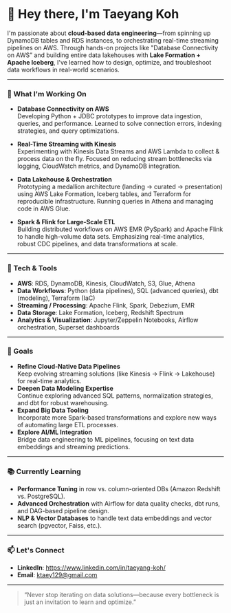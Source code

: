 # 👋 Hey there, I'm Taeyang Koh

I'm passionate about **cloud-based data engineering**—from spinning up DynamoDB tables and RDS instances, to orchestrating real-time streaming pipelines on AWS. 
Through hands-on projects like "Database Connectivity on AWS” and building entire data lakehouses with **Lake Formation + Apache Iceberg**, I've learned how to design, optimize, and troubleshoot data workflows in real-world scenarios.

---

### 🚀 What I'm Working On

- **Database Connectivity on AWS**  
  Developing Python + JDBC prototypes to improve data ingestion, queries, and performance. Learned to solve connection errors, indexing strategies, and query optimizations.

- **Real-Time Streaming with Kinesis**  
  Experimenting with Kinesis Data Streams and AWS Lambda to collect & process data on the fly.
  Focused on reducing stream bottlenecks via logging, CloudWatch metrics, and DynamoDB integration.

- **Data Lakehouse & Orchestration**  
  Prototyping a medallion architecture (landing → curated → presentation) using AWS Lake Formation, Iceberg tables, and Terraform for reproducible infrastructure.
  Running queries in Athena and managing code in AWS Glue.

- **Spark & Flink for Large-Scale ETL**  
  Building distributed workflows on AWS EMR (PySpark) and Apache Flink to handle high-volume data sets.
  Emphasizing real-time analytics, robust CDC pipelines, and data transformations at scale.

---

### 🧰 Tech & Tools

- **AWS**: RDS, DynamoDB, Kinesis, CloudWatch, S3, Glue, Athena  
- **Data Workflows**: Python (data pipelines), SQL (advanced queries), dbt (modeling), Terraform (IaC)  
- **Streaming / Processing**: Apache Flink, Spark, Debezium, EMR  
- **Data Storage**: Lake Formation, Iceberg, Redshift Spectrum  
- **Analytics & Visualization**: Jupyter/Zeppelin Notebooks, Airflow orchestration, Superset dashboards  

---

### 🎯 Goals

- **Refine Cloud-Native Data Pipelines**  
  Keep evolving streaming solutions (like Kinesis → Flink → Lakehouse) for real-time analytics.  
- **Deepen Data Modeling Expertise**  
  Continue exploring advanced SQL patterns, normalization strategies, and dbt for robust warehousing.  
- **Expand Big Data Tooling**  
  Incorporate more Spark-based transformations and explore new ways of automating large ETL processes.  
- **Explore AI/ML Integration**  
  Bridge data engineering to ML pipelines, focusing on text data embeddings and streaming predictions.

---

### 📚 Currently Learning

- **Performance Tuning** in row vs. column-oriented DBs (Amazon Redshift vs. PostgreSQL).  
- **Advanced Orchestration** with Airflow for data quality checks, dbt runs, and DAG-based pipeline design.  
- **NLP & Vector Databases** to handle text data embeddings and vector search (pgvector, Faiss, etc.).

---

### 📫 Let's Connect

- **LinkedIn**: https://www.linkedin.com/in/taeyang-koh/
- **Email**: ktaey129@gmail.com

---

> “Never stop iterating on data solutions—because every bottleneck is just an invitation to learn and optimize.”
